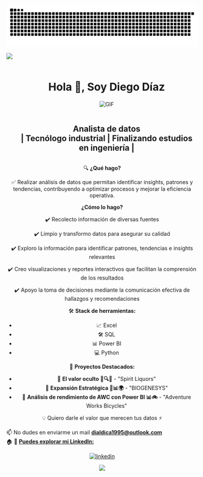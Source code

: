 <p align="center">
	<img src="https://github.com/7oSkaaa/7oSkaaa/blob/output/github-contribution-grid-snake.svg?" alt="Snake Game"/>
</p>

<!--horizontal divider(gradiant)-->
<img src="https://user-images.githubusercontent.com/73097560/115834477-dbab4500-a447-11eb-908a-139a6edaec5c.gif">

<!--h1 without bottom border-->
<div id="user-content-toc">
  <ul align="center">
    <summary><h1 style="display: inline-block">Hola 👋, Soy Diego Díaz</h1></summary>
	  <a target="_blank" align="center">
  <img align="center" top="500" height="300" width="400" alt="GIF" src="https://media.giphy.com/media/SWoSkN6DxTszqIKEqv/giphy.gif">
  </ul>
</div>

<!--h2 without bottom border-->
<div id="user-content-toc">
  <ul align="center">
    <summary><h2 style="display: inline-block">Analista de datos <br>
	    | Tecnólogo industrial | Finalizando estudios en ingeniería |</h2></summary>
  </ul>
</div>

<!--Intro start-->

🔍 **¿Qué hago?**  

✅ Realizar análisis de datos que permitan identificar insights, patrones y tendencias, contribuyendo a optimizar procesos y mejorar la eficiencia operativa. 


**¿Cómo lo hago?**

✔️ Recolecto información de diversas fuentes

✔️ Limpio y transformo datos para asegurar su calidad

✔️ Exploro la información para identificar patrones, tendencias e insights relevantes

✔️ Creo visualizaciones y reportes interactivos que facilitan la comprensión de los resultados

✔️ Apoyo la toma de decisiones mediante la comunicación efectiva de hallazgos y recomendaciones


🛠️ **Stack de herramientas:**  
- 📈 Excel
- 🛠️ SQL  
- 📊 Power BI
- 💻 Python  


🚀 **Proyectos Destacados:**  
- 🤖 **El valor oculto 🍹🔍💎** - "Spirit Liquors"  
- 🦠 **Expansión Estratégica 💊📊🌍** - "BIOGENESYS"  
- 🚴 **Análisis de rendimiento de AWC con Power BI 📊🚲** - "Adventure Works Bicycles"  


💡 Quiero darle el valor que merecen tus datos ⚡

📫 No dudes en enviarme un mail **dialdica1995@outlook.com**  
🏠 🚀 **[Puedes explorar mi LinkedIn:](https://www.linkedin.com/in/diegoalejandrodiaz81516)**

<!--Intro end-->


<!--icons and links-->
<p align="center">
<a href="https://www.linkedin.com/in/diegoalejandrodiaz81516" target="blank">
<img align="center" src="https://user-images.githubusercontent.com/88904952/234979284-68c11d7f-1acc-4f0c-ac78-044e1037d7b0.png" alt="linkedin" height="50" width="50" />
</a>
</p>

<!--profile visit count-->
<div align="center">


<!--horizontal divider(gradiant)-->
<img src="https://user-images.githubusercontent.com/73097560/115834477-dbab4500-a447-11eb-908a-139a6edaec5c.gif">


